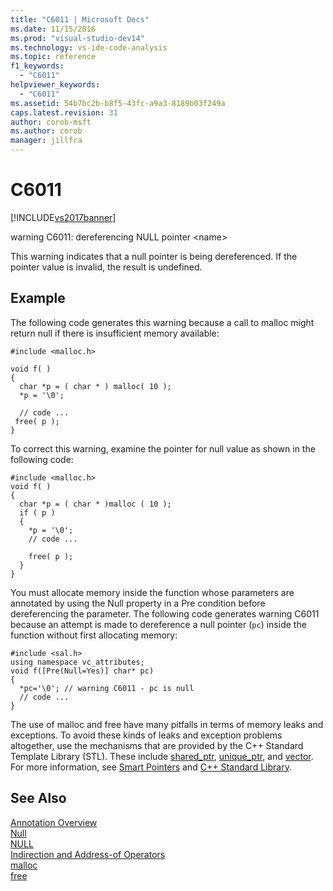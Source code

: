 ```yaml
---
title: "C6011 | Microsoft Docs"
ms.date: 11/15/2016
ms.prod: "visual-studio-dev14"
ms.technology: vs-ide-code-analysis
ms.topic: reference
f1_keywords: 
  - "C6011"
helpviewer_keywords: 
  - "C6011"
ms.assetid: 54b7bc2b-b8f5-43fc-a9a3-8189b03f249a
caps.latest.revision: 31
author: corob-msft
ms.author: corob
manager: jillfra
---
```

# C6011
[!INCLUDE[vs2017banner](../includes/vs2017banner.md)]

warning C6011: dereferencing NULL pointer \<name>  
  
 This warning indicates that a null pointer is being dereferenced. If the pointer value is invalid, the result is undefined.  
  
## Example  
 The following code generates this warning because a call to malloc might return null if there is insufficient memory available:  
  
```  
#include <malloc.h>  
  
void f( )  
{   
  char *p = ( char * ) malloc( 10 );  
  *p = '\0';  
  
  // code ...  
 free( p );  
}  
```  
  
 To correct this warning, examine the pointer for null value as shown in the following code:  
  
```  
#include <malloc.h>  
void f( )  
{  
  char *p = ( char * )malloc ( 10 );  
  if ( p )   
  {  
    *p = '\0';  
    // code ...  
  
    free( p );  
  }  
}  
```  
  
 You must allocate memory inside the function whose parameters are annotated by using the Null property in a Pre condition before dereferencing the parameter. The following code generates warning C6011 because an attempt is made to dereference a null pointer (`pc`) inside the function without first allocating memory:  
  
```  
#include <sal.h>  
using namespace vc_attributes;  
void f([Pre(Null=Yes)] char* pc)  
{  
  *pc='\0'; // warning C6011 - pc is null  
  // code ...  
}  
```  
  
 The use of malloc and free have many pitfalls in terms of memory leaks and exceptions. To avoid these kinds of leaks and exception problems altogether, use the mechanisms that are provided by the C++ Standard Template Library (STL). These include [shared_ptr](https://msdn.microsoft.com/library/1469fc51-c658-43f1-886c-f4530dd84860), [unique_ptr](https://msdn.microsoft.com/library/acdf046b-831e-4a4a-83aa-6d4ee467db9a), and [vector](https://msdn.microsoft.com/library/c1431ad8-c0b6-4dbb-89c4-5f651e432d7f). For more information, see [Smart Pointers](https://msdn.microsoft.com/library/909ef870-904c-49b6-b8cd-e9d0b7dc9435) and [C++ Standard Library](https://msdn.microsoft.com/library/a37d3ba3-58af-47c7-9ee2-441ccd7b77ee).  
  
## See Also  
 [Annotation Overview](https://msdn.microsoft.com/2345380e-2eeb-4107-907f-6e8b809c2643)   
 [Null](https://msdn.microsoft.com/632f3684-60a0-45be-aeb1-be1521e94d88)   
 [NULL](https://msdn.microsoft.com/library/f9aac2a0-4f79-423f-8738-a76dccc0b1c3)   
 [Indirection and Address-of Operators](https://msdn.microsoft.com/library/10d62b00-12ba-4ea9-a2d5-09ac29ca2232)   
 [malloc](https://msdn.microsoft.com/library/144fcee2-be34-4a03-bb7e-ed6d4b99eea0)   
 [free](https://msdn.microsoft.com/library/74ded9cf-1863-432e-9306-327a42080bb8)
